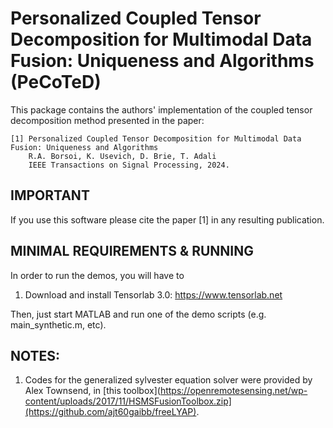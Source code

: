 # Personalized Coupled Tensor Decomposition for Multimodal Data Fusion: Uniqueness and Algorithms (PeCoTeD)

This package contains the authors' implementation of the coupled tensor decomposition method presented in the paper:

    [1] Personalized Coupled Tensor Decomposition for Multimodal Data Fusion: Uniqueness and Algorithms
        R.A. Borsoi, K. Usevich, D. Brie, T. Adali
        IEEE Transactions on Signal Processing, 2024.


## IMPORTANT

If you use this software please cite the paper [1] in any resulting publication.


## MINIMAL REQUIREMENTS & RUNNING

In order to run the demos, you will have to
1.  Download and install Tensorlab 3.0: https://www.tensorlab.net

Then, just start MATLAB and run one of the demo scripts (e.g. main_synthetic.m, etc).


## NOTES:
1.  Codes for the generalized sylvester equation solver were provided by Alex Townsend, in [this toolbox](https://openremotesensing.net/wp-content/uploads/2017/11/HSMSFusionToolbox.zip](https://github.com/ajt60gaibb/freeLYAP).
